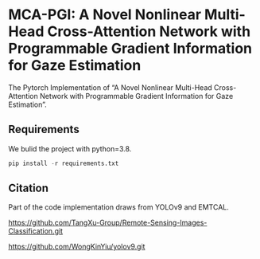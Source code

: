 # MCA-PGI: A Novel Nonlinear Multi-Head Cross-Attention Network with Programmable Gradient Information for Gaze Estimation
The Pytorch Implementation of “A Novel Nonlinear Multi-Head Cross-Attention Network with Programmable Gradient Information for Gaze Estimation”.

## Requirements

We bulid the project with python=3.8.

```python
pip install -r requirements.txt
```

## Citation

Part of the code implementation draws from YOLOv9 and EMTCAL.

https://github.com/TangXu-Group/Remote-Sensing-Images-Classification.git

https://github.com/WongKinYiu/yolov9.git





